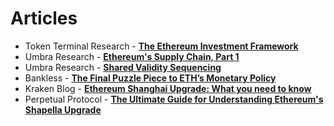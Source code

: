 # Articles

- Token Terminal Research - [**The Ethereum Investment Framework**](https://tokenterminal.com/resources/crypto-research/ethereum-investment-framework)
- Umbra Research - [**Ethereum's Supply Chain, Part 1**](https://www.umbraresearch.xyz/writings/ethereum-supply-chain-part-1)
- Umbra Research - [**Shared Validity Sequencing**](https://www.umbraresearch.xyz/writings/shared-validity-sequencing)
- Bankless - [**The Final Puzzle Piece to ETH’s Monetary Policy**](https://www.bankless.com/the-final-puzzle-piece-to-eths-monetary)
- Kraken Blog - [**Ethereum Shanghai Upgrade: What you need to know**](https://blog.kraken.com/post/17865/ethereum-shanghai-upgrade-what-you-need-to-know/?lid=dm795vam7lnm)
- Perpetual Protocol - [**The Ultimate Guide for Understanding Ethereum's Shapella Upgrade**](https://perpprotocol.mirror.xyz/Ng0NmBHmMgOKfrZhtR_lDv1JG-Out79NUB5b0OfLDB8)
